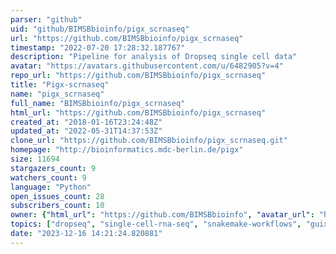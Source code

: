 ```yaml
---
parser: "github"
uid: "github/BIMSBbioinfo/pigx_scrnaseq"
url: "https://github.com/BIMSBbioinfo/pigx_scrnaseq"
timestamp: "2022-07-20 17:28:32.187767"
description: "Pipeline for analysis of Dropseq single cell data"
avatar: "https://avatars.githubusercontent.com/u/6482905?v=4"
repo_url: "https://github.com/BIMSBbioinfo/pigx_scrnaseq"
title: "Pigx-scrnaseq"
name: "pigx_scrnaseq"
full_name: "BIMSBbioinfo/pigx_scrnaseq"
html_url: "https://github.com/BIMSBbioinfo/pigx_scrnaseq"
created_at: "2018-01-16T23:24:48Z"
updated_at: "2022-05-31T14:37:53Z"
clone_url: "https://github.com/BIMSBbioinfo/pigx_scrnaseq.git"
homepage: "http://bioinformatics.mdc-berlin.de/pigx"
size: 11694
stargazers_count: 9
watchers_count: 9
language: "Python"
open_issues_count: 28
subscribers_count: 10
owner: {"html_url": "https://github.com/BIMSBbioinfo", "avatar_url": "https://avatars.githubusercontent.com/u/6482905?v=4", "login": "BIMSBbioinfo", "type": "Organization"}
topics: ["dropseq", "single-cell-rna-seq", "snakemake-workflows", "guix"]
date: "2023-12-16 14:21:24.820881"
---
```

